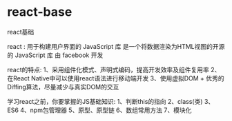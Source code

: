 # react-base
react基础

react : 用于构建用户界面的 JavaScript 库
        是一个将数据渲染为HTML视图的开源的 JavaScript 库
        由 facebook 开发

react的特点: 
            1、采用组件化模式、声明式编码，提高开发效率及组件复用率
            2、在React Native中可以使用react语法进行移动端开发
            3、使用虚拟DOM + 优秀的Diffing算法，尽量减少与真实DOM的交互

学习react之前，你要掌握的JS基础知识: 
                                   1、判断this的指向
                                   2、class(类)
                                   3、ES6
                                   4、npm包管理器
                                   5、原型、原型链
                                   6、数组常用方法
                                   7、模块化